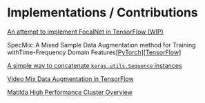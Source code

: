 # Implementations / Contributions

[An attempt to implement FocalNet in TensorFlow \(WIP\)](https://github.com/anas-r-dev/focalnet-tensorflow)

SpecMix: A Mixed Sample Data Augmentation method for Training withTime-Frequency Domain Features[\[PyTorch\]](https://github.com/anas-r-dev/specmix-pytorch)[\[TensorFlow\]](https://github.com/anas-r-dev/specmix-tensorflow)

[A simple way to concatenate `keras.utils.Sequence` instances](https://github.com/anas-r-dev/concatenate-keras-sequence)

[Video Mix Data Augmentation in TensorFlow](https://github.com/anas-r-dev/video-mix-tensorflow)

[Matilda High Performance Cluster Overview](https://github.com/anas-r-dev/MATILDA-OU)

